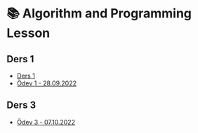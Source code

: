 # 📚 Algorithm and Programming Lesson


## Ders 1
* [Ders 1](https://github.com/mevlutcelik/algorithm-and-programming-lesson/tree/main/Ders%201)
* [Ödev 1 - 28.09.2022](https://github.com/mevlutcelik/algorithm-and-programming-lesson/tree/main/%C3%96dev%201%20-%2028.09.2022)

## Ders 3
* [Ödev 3 - 07.10.2022](https://github.com/mevlutcelik/algorithm-and-programming-lesson/tree/main/%C3%96dev%203%20-%2007.10.2022)
